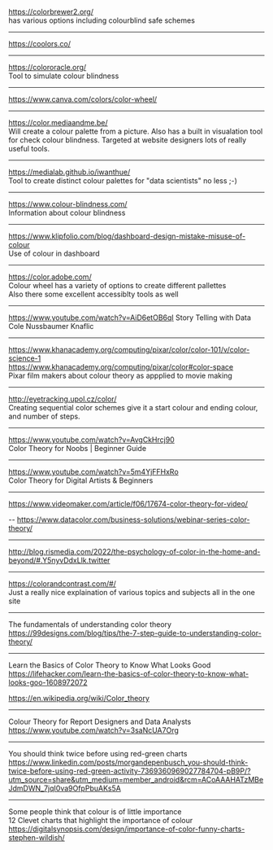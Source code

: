 https://colorbrewer2.org/</br>
has various options including colourblind safe schemes</br>

---
https://coolors.co/</br>

---
https://colororacle.org/</br>
Tool to simulate colour blindness</br>

---
https://www.canva.com/colors/color-wheel/</br>

---
https://color.mediaandme.be/</br>
Will create a colour palette from a picture.  Also has a built in visualation tool for check colour blindness.  Targeted at website designers lots of really useful tools.</br>

---
https://medialab.github.io/iwanthue/</br>
Tool to create distinct colour palettes for "data scientists" no less ;-)</br>

---
https://www.colour-blindness.com/</br>
Information about colour blindness</br>

---
https://www.klipfolio.com/blog/dashboard-design-mistake-misuse-of-colour</br>
Use of colour in dashboard</br>

---
https://color.adobe.com/</br>
Colour wheel has a variety of options to create different pallettes</br>
Also there some excellent accessiblty tools as well</br>

---
https://www.youtube.com/watch?v=AiD6etOB6qI
Story Telling with Data</br>
Cole Nussbaumer Knaflic</br>

---
https://www.khanacademy.org/computing/pixar/color/color-101/v/color-science-1</br>
https://www.khanacademy.org/computing/pixar/color#color-space</br>
Pixar film makers about colour theory as appplied to movie making</br>

---
http://eyetracking.upol.cz/color/</br>
Creating sequential color schemes give it a start colour and ending colour, and number of steps.</br>

---
https://www.youtube.com/watch?v=AvgCkHrcj90</br>
Color Theory for Noobs | Beginner Guide</br>

---
https://www.youtube.com/watch?v=5m4YjFFHxRo</br>
Color Theory for Digital Artists & Beginners</br>

---
https://www.videomaker.com/article/f06/17674-color-theory-for-video/</br>

--
https://www.datacolor.com/business-solutions/webinar-series-color-theory/</br>

---
http://blog.rismedia.com/2022/the-psychology-of-color-in-the-home-and-beyond/#.Y5nyvDdxLlk.twitter</br>

---
https://colorandcontrast.com/#/</br>
Just a really nice explaination of various topics and subjects all in the one site</br>

---
The fundamentals of understanding color theory</br> 
https://99designs.com/blog/tips/the-7-step-guide-to-understanding-color-theory/</br>

---
Learn the Basics of Color Theory to Know What Looks Good</br>
https://lifehacker.com/learn-the-basics-of-color-theory-to-know-what-looks-goo-1608972072</br>

https://en.wikipedia.org/wiki/Color_theory</br>

---
Colour Theory for Report Designers and Data Analysts</br>
https://www.youtube.com/watch?v=3saNcUA7Org</br>

---
You should think twice before using red-green charts</br>
https://www.linkedin.com/posts/morgandepenbusch_you-should-think-twice-before-using-red-green-activity-7369360969027784704-pB9P/?utm_source=share&utm_medium=member_android&rcm=ACoAAAHATzMBeJdmDWN_7jqI0va9OfpPbuAKs5A

---
Some people think that colour is of little importance</br>
12 Clevet charts that highlight the importance of colour</br>
https://digitalsynopsis.com/design/importance-of-color-funny-charts-stephen-wildish/</br>


